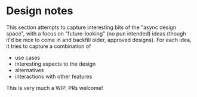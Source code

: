 # Design notes

This section attempts to capture interesting bits of the "async design space", with a focus on "future-looking" (no pun intended) ideas (though it'd be nice to come in and backfill older, approved designs). For each idea, it tries to capture a combination of

* use cases
* interesting aspects to the design
* alternatives
* interactions with other features

This is very much a WIP, PRs welcome!